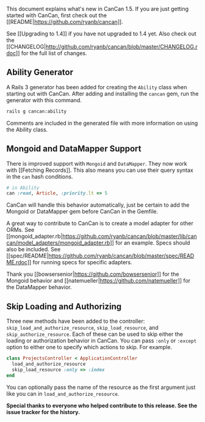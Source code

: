 This document explains what's new in CanCan 1.5. If you are just getting started with CanCan, first check out the [[README|https://github.com/ryanb/cancan]].

See [[Upgrading to 1.4]] if you have not upgraded to 1.4 yet. Also check out the [[CHANGELOG|http://github.com/ryanb/cancan/blob/master/CHANGELOG.rdoc]] for the full list of changes.

## Ability Generator

A Rails 3 generator has been added for creating the `Ability` class when starting out with CanCan. After adding and installing the `cancan` gem, run the generator with this command.

```bash
rails g cancan:ability
```

Comments are included in the generated file with more information on using the Ability class.

## Mongoid and DataMapper Support

There is improved support with `Mongoid` and `DataMapper`. They now work with [[Fetching Records]]. This also means you can use their query syntax in the `can` hash conditions.

```ruby
# in Ability
can :read, Article, :priority.lt => 5
```

CanCan will handle this behavior automatically, just be certain to add the Mongoid or DataMapper gem before CanCan in the Gemfile.

A great way to contribute to CanCan is to create a model adapter for other ORMs. See [[mongoid_adapter.rb|https://github.com/ryanb/cancan/blob/master/lib/cancan/model_adapters/mongoid_adapter.rb]] for an example. Specs should also be included. See [[spec/README|https://github.com/ryanb/cancan/blob/master/spec/README.rdoc]] for running specs for specific adapters.

Thank you [[bowsersenior|https://github.com/bowsersenior]] for the Mongoid behavior and [[natemueller|https://github.com/natemueller]] for the DataMapper behavior.

## Skip Loading and Authorizing

Three new methods have been added to the controller: `skip_load_and_authorize_resource`, `skip_load_resource`, and `skip_authorize_resource`. Each of these can be used to skip either the loading or authorization behavior in CanCan. You can pass `:only` or `:except` option to either one to specify which actions to skip. For example.

```ruby
class ProjectsController < ApplicationController
  load_and_authorize_resource
  skip_load_resource :only => :index
end
```

You can optionally pass the name of the resource as the first argument just like you can in `load_and_authorize_resource`.

**Special thanks to everyone who helped contribute to this release. See the issue tracker for the history.**
